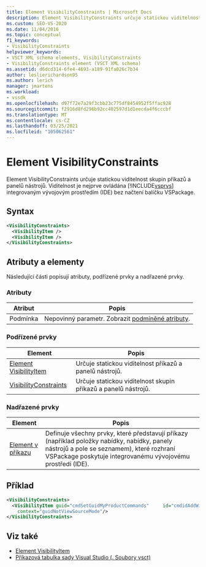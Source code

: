 ```yaml
---
title: Element VisibilityConstraints | Microsoft Docs
description: Element VisibilityConstraints určuje statickou viditelnost skupin příkazů a panelů nástrojů.
ms.custom: SEO-VS-2020
ms.date: 11/04/2016
ms.topic: conceptual
f1_keywords:
- VisibilityConstraints
helpviewer_keywords:
- VSCT XML schema elements, VisibilityConstraints
- VisibilityConstraints element (VSCT XML schema)
ms.assetid: d6dcd314-6fe4-4693-a189-91fa026c7b34
author: leslierichardson95
ms.author: lerich
manager: jmartens
ms.workload:
- vssdk
ms.openlocfilehash: d97f72e7a29f3cbb23c775df8454952f5ffac928
ms.sourcegitcommit: f2916d8fd296b92cc402597d1d1eecda4f6cccbf
ms.translationtype: MT
ms.contentlocale: cs-CZ
ms.lasthandoff: 03/25/2021
ms.locfileid: "105062561"
---
```

# <a name="visibilityconstraints-element"></a>Element VisibilityConstraints
Element VisibilityConstraints určuje statickou viditelnost skupin příkazů a panelů nástrojů. Viditelnost je nejprve ovládána [!INCLUDE[vsprvs](../code-quality/includes/vsprvs_md.md)] integrovaným vývojovým prostředím (IDE) bez načtení balíčku VSPackage.

## <a name="syntax"></a>Syntax

```xml
<VisibilityConstraints>
  <VisibilityItem />
  <VisibilityItem />
</VisibilityConstraints>
```

## <a name="attributes-and-elements"></a>Atributy a elementy
 Následující části popisují atributy, podřízené prvky a nadřazené prvky.

### <a name="attributes"></a>Atributy

|Atribut|Popis|
|---------------|-----------------|
|Podmínka|Nepovinný parametr. Zobrazit [podmíněné atributy](../extensibility/vsct-xml-schema-conditional-attributes.md).|

### <a name="child-elements"></a>Podřízené prvky

|Element|Popis|
|-------------|-----------------|
|[Element VisibilityItem](../extensibility/visibilityitem-element.md)|Určuje statickou viditelnost příkazů a panelů nástrojů.|
|[VisibilityConstraints](../extensibility/visibilityconstraints-element.md)|Určuje statickou viditelnost skupin příkazů a panelů nástrojů.|

### <a name="parent-elements"></a>Nadřazené prvky

|Element|Popis|
|-------------|-----------------|
|[Element v příkazu](../extensibility/commandtable-element.md)|Definuje všechny prvky, které představují příkazy (například položky nabídky, nabídky, panely nástrojů a pole se seznamem), které rozhraní VSPackage poskytuje integrovanému vývojovému prostředí (IDE).|

## <a name="example"></a>Příklad

```xml
<VisibilityConstraints>
  <VisibilityItem guid="cmdSetGuidMyProductCommands"     id="cmdidAddWidget"
    context="guidNotViewSourceMode"/>
</VisibilityConstraints>
```

## <a name="see-also"></a>Viz také
- [Element VisibilityItem](../extensibility/visibilityitem-element.md)
- [Příkazová tabulka sady Visual Studio (. Soubory vsct)](../extensibility/internals/visual-studio-command-table-dot-vsct-files.md)
